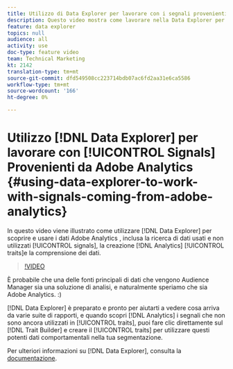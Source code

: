 ```yaml
---
title: Utilizzo di Data Explorer per lavorare con i segnali provenienti da  Adobe Analytics
description: Questo video mostra come lavorare nella Data Explorer per scoprire e usare i dati Adobe Analytics , inclusa la ricerca di segnali usati e non utilizzati, la creazione di caratteristiche di Analytics e la comprensione dei dati.
feature: data explorer
topics: null
audience: all
activity: use
doc-type: feature video
team: Technical Marketing
kt: 2142
translation-type: tm+mt
source-git-commit: dfd549508cc223714bdb07ac6fd2aa31e6ca5586
workflow-type: tm+mt
source-wordcount: '166'
ht-degree: 0%

---
```



# Utilizzo [!DNL Data Explorer] per lavorare con [!UICONTROL Signals] Provenienti da  Adobe Analytics {#using-data-explorer-to-work-with-signals-coming-from-adobe-analytics}

In questo video viene illustrato come utilizzare [!DNL Data Explorer] per scoprire e usare i dati Adobe Analytics , inclusa la ricerca di dati usati e non utilizzati [!UICONTROL signals], la creazione [!DNL Analytics] [!UICONTROL traits]e la comprensione dei dati.

>[!VIDEO](https://video.tv.adobe.com/v/25150/?quality=12)

È probabile che una delle fonti principali di dati che vengono  Audience Manager sia una soluzione di analisi, e naturalmente speriamo che sia  Adobe Analytics. :)

[!DNL Data Explorer] è preparato e pronto per aiutarti a vedere cosa arriva da varie suite di rapporti, e quando scopri [!DNL Analytics] i segnali che non sono ancora utilizzati in [!UICONTROL traits], puoi fare clic direttamente sul [!DNL Trait Builder] e creare il [!UICONTROL traits] per utilizzare questi potenti dati comportamentali nella tua segmentazione.

Per ulteriori informazioni su [!DNL Data Explorer], consulta la [documentazione](https://experiencecloud.adobe.com/resources/help/en_US/aam/data-explorer.html).